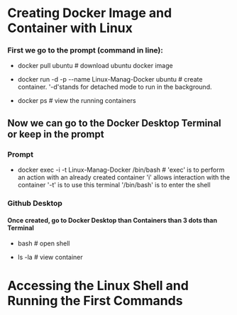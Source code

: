 # Creating Docker Image and Container with Linux

### First we go to the prompt (command in line):

* docker pull ubuntu # download ubuntu docker image

* docker run -d -p --name Linux-Manag-Docker ubuntu # create container. '-d'stands for detached mode to run in the background.

* docker ps # view the running containers

## Now we can go to the Docker Desktop Terminal or keep in the prompt

### Prompt

* docker exec -i -t Linux-Manag-Docker /bin/bash # 'exec' is to perform an action with an already created container 'i' allows interaction with the container '-t' is to use this terminal '/bin/bash' is to enter the shell

### Github Desktop

#### Once created, go to Docker Desktop than Containers than 3 dots than Terminal

* bash # open shell

* ls -la # view container

# Accessing the Linux Shell and Running the First Commands